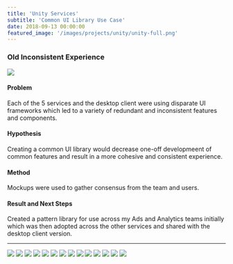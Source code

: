 ```yaml
---
title: 'Unity Services'
subtitle: 'Common UI Library Use Case'
date: 2018-09-13 00:00:00
featured_image: '/images/projects/unity/unity-full.png'
---
```


### Old Inconsistent Experience
<div class="gallery" data-columns="1">
<img src="/images/projects/unity/2-Screens-unity-4b.png" >
</div>

#### Problem 
Each of the 5 services and the desktop client were using disparate UI frameworks which led to a variety of redundant and inconsistent features and components. 

#### Hypothesis
Creating a common UI library would decrease one-off developmeent of common features and result in a more cohesive and consistent experience. 

#### Method
Mockups were used to gather consensus from the team and users.

#### Result and Next Steps
Created a pattern library for use across my Ads and Analytics teams initially which was then adopted across the other services and shared with the desktop client version.

---

<div class="gallery" data-columns="3">
<img src="/images/projects/unity/25.png">
<img src="/images/projects/unity/24.png" >

<img src="/images/projects/unity/26.png">

<img src="/images/projects/unity/28.png">
<img src="/images/projects/unity/27.png">
<img src="/images/projects/unity/30.png">
<img src="/images/projects/unity/31.png">
<img src="/images/projects/unity/32.png">
<img src="/images/projects/unity/33.png">
<img src="/images/projects/unity/34.png">
<img src="/images/projects/unity/35.png">
<img src="/images/projects/unity/36.png">

<img src="/images/projects/unity/37.png">
<img src="/images/projects/unity/38.png">
</div>


